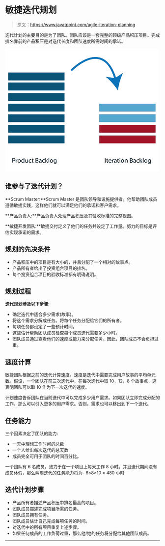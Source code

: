 # 敏捷迭代规划

> 原文：<https://www.javatpoint.com/agile-iteration-planning>

迭代计划的主要目的是为了团队。团队应该是一套完整的顶级产品积压项目。完成排名靠前的产品积压是对迭代长度和团队速度所需时间的承诺。

![Agile Iteration Planning](img/c923f8c898521fd51813e82d133f2229.png)

## 谁参与了迭代计划？

**Scrum Master:**Scrum Master 是团队领导和设施提供者。他帮助团队成员遵循敏捷实践，这样他们就可以满足他们的承诺和客户需求。

**产品负责人:**产品负责人处理产品积压及其验收标准的完整视图。

**敏捷开发团队:**敏捷交付定义了他们的任务并设定了工作量。努力的目标是评估实现承诺的需求。

## 规划的先决条件

*   产品积压中的项目是有大小的，并且分配了一个相对的故事点。
*   产品所有者给出了投资组合项目的排名。
*   每个投资组合项目的验收标准都有明确说明。

## 规划过程

**迭代规划涉及以下步骤:**

*   确定迭代中适合多少需求(故事)。
*   将这个需求分解成任务。将每个任务分配给它们的所有者。
*   每项任务都设定了一些预计时间。
*   这些估计帮助团队成员检查每个成员迭代需要多少小时。
*   团队成员通过查看他们的速度或能力来分配任务。因此，团队成员不会负担过重。

## 速度计算

敏捷团队根据之前的迭代计算速度。速度是迭代中需要完成用户故事的平均单元数。假设，一个团队在前三次迭代中，在每次迭代中取 10，12，8 个故事点，这表明团队可以取 10 作为下一次迭代的速度。

计划速度告诉团队在当前迭代中可以完成多少用户需求。如果团队立即完成分配的工作，那么可以引入更多的用户需求。否则，需求也可以移出到下一个迭代。

## 任务能力

三个因素决定了团队的能力:

*   一天中理想工作时间的总数
*   一个人给出每次迭代的总天数
*   成员完全可用于团队的时间百分比。

一个团队有 6 名成员，致力于在一个项目上每天工作 8 小时。并且迭代期间没有成员休假，那么两周迭代的任务能力将为-
6×8×10 = 480 小时

## 迭代计划步骤

*   产品所有者描述产品积压中排名最高的项目。
*   团队成员描述完成项目所需的任务。
*   团队成员拥有任务。
*   团队成员估计自己完成每项任务的时间。
*   对迭代中的所有项目重复上述步骤。
*   如果任何成员的工作负荷过重，那么他/她的任务将分配给其他团队成员。

* * *